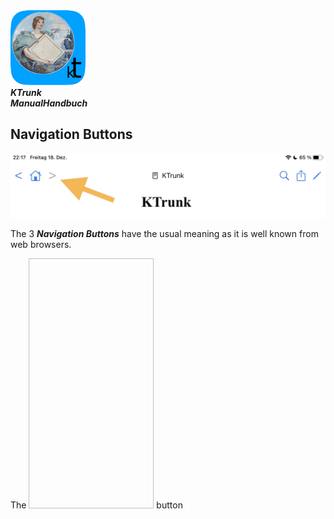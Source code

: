 
<div class="logoRow">
  <div class="logoColumn logoColumnLeft">
    <img src="./../logo120.png">
  </div>
  <div class="logoColumn logoTextCell">
    <b><i>KTrunk<br><span class="en">Manual</span><span class="de">Handbuch</span></i></b>
  </div>
</div>

## Navigation Buttons

![](NavigationButtons.png)

<span class="en">The 3 ***Navigation Buttons*** have the usual meaning as it is well known from web browsers.</span>
<span class="de"></span>

<span class="en">The <img srce="KTrunk/Manual/NavigationButtons.png" style="width: 200px; height: 400px;"></div> button</span>
<span class="de"></span>

<span class="en"></span>
<span class="de"></span>

<span class="en"></span>
<span class="de"></span>

<span class="en"></span>
<span class="de"></span>

<span class="en"></span>
<span class="de"></span>
